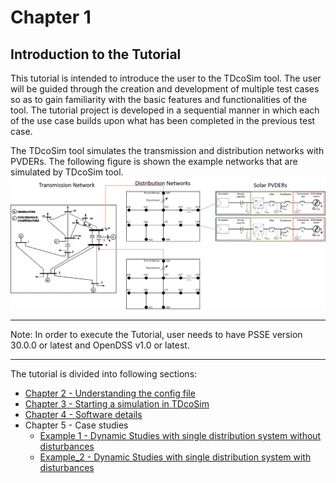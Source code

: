 # Chapter 1
## Introduction to the Tutorial

This tutorial is intended to introduce the user to the TDcoSim tool. The user will be guided
through the creation and development of multiple test cases so as to gain familiarity with the 
basic features and functionalities of the tool. The tutorial project is developed in a 
sequential manner in which each of the use case builds upon what has been completed in the 
previous test case. 

The TDcoSim tool simulates the transmission and distribution networks with PVDERs. The following figure is shown the example networks that are simulated by TDcoSim tool.
![14-bus transmission, 13-bus distribution network, and Solar PVDER](images/simulation_objects.png)

***
Note: In order to execute the Tutorial, user needs to have PSSE version 30.0.0 or latest and 
OpenDSS v1.0 or latest.

***

The tutorial is divided into following sections:
* [Chapter 2 - Understanding the config file](chapter_2_understanding_config_file.md) 
* [Chapter 3 - Starting a simulation in TDcoSim](chapter_3_starting_simlation.md)
* [Chapter 4 - Software details](software_details.md)
* Chapter 5 - Case studies
  * [Example 1 - Dynamic Studies with single distribution system without disturbances](Example_2.md)
  * [Example_2 - Dynamic Studies with single distribution system with disturbances](Test_cases.md)







​        

